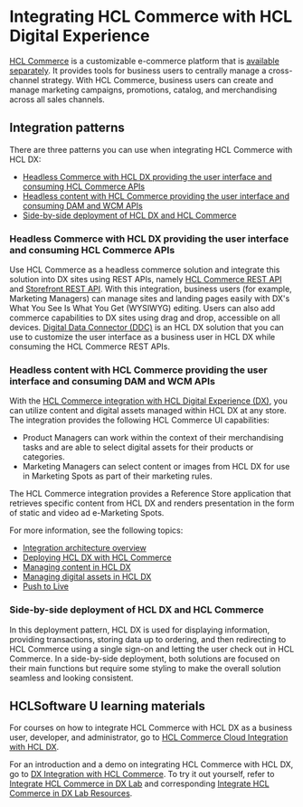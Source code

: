# Integrating HCL Commerce with HCL Digital Experience

[HCL Commerce](https://help.hcltechsw.com/commerce/9.1.0/landing/wc_welcome.html) is a customizable e-commerce platform that is [available separately](https://help.hcltechsw.com/commerce/9.0.0/admin/concepts/covoverall.html). It provides tools for business users to centrally manage a cross-channel strategy. With HCL Commerce, business users can create and manage marketing campaigns, promotions, catalog, and merchandising across all sales channels. 

## Integration patterns

There are three patterns you can use when integrating HCL Commerce with HCL DX:

- [Headless Commerce with HCL DX providing the user interface and consuming HCL Commerce APIs](#headless-commerce-with-hcl-dx-providing-the-user-interface-and-consuming-hcl-commerce-apis)
- [Headless content with HCL Commerce providing the user interface and consuming DAM and WCM APIs](#headless-content-with-hcl-commerce-providing-the-user-interface-and-consuming-dam-and-wcm-apis)
- [Side-by-side deployment of HCL DX and HCL Commerce](#side-by-side-deployment-of-hcl-dx-and-hcl-commerce)

### Headless Commerce with HCL DX providing the user interface and consuming HCL Commerce APIs

Use HCL Commerce as a headless commerce solution and integrate this solution into DX sites using REST APIs, namely [HCL Commerce REST API](https://help.hcltechsw.com/commerce/9.1.0/restapi/refs/restview_openapi3.html) and [Storefront REST API](https://help.hcltechsw.com/commerce/9.1.0/restapi/concepts/cwvrestapi_store.html). With this integration, business users (for example, Marketing Managers) can manage sites and landing pages easily with DX's What You See Is What You Get (WYSIWYG) editing. Users can also add commerce capabilities to DX sites using drag and drop, accessible on all devices. [Digital Data Connector (DDC)](../../extend_dx/ddc/index.md) is an HCL DX solution that you can use to customize the user interface as a business user in HCL DX while consuming the HCL Commerce REST APIs.

### Headless content with HCL Commerce providing the user interface and consuming DAM and WCM APIs

With the [HCL Commerce integration with HCL Digital Experience (DX)](https://help.hcltechsw.com/commerce/9.1.0/integration/concepts/dx_introduction.html), you can utilize content and digital assets managed within HCL DX at any store. The integration provides the following HCL Commerce UI capabilities:

- Product Managers can work within the context of their merchandising tasks and are able to select digital assets for their products or categories.
- Marketing Managers can select content or images from HCL DX for use in Marketing Spots as part of their marketing rules.

The HCL Commerce integration provides a Reference Store application that retrieves specific content from HCL DX and renders presentation in the form of static and video ad e-Marketing Spots.

For more information, see the following topics:

- [Integration architecture overview](https://help.hcltechsw.com/commerce/9.1.0/integration/concepts/dx_architecture.html)
- [Deploying HCL DX with HCL Commerce](https://help.hcltechsw.com/commerce/9.1.0/integration/refs/dx_installtop.html)
- [Managing content in HCL DX](https://help.hcltechsw.com/commerce/9.1.0/integration/concepts/dx_usingdxcontent.html)
- [Managing digital assets in HCL DX](https://help.hcltechsw.com/commerce/9.1.0/integration/concepts/dx_managingassets.html)
- [Push to Live](https://help.hcltechsw.com/commerce/9.1.0/integration/refs/dx_pushtolive.html)

### Side-by-side deployment of HCL DX and HCL Commerce

In this deployment pattern, HCL DX is used for displaying information, providing transactions, storing data up to ordering, and then redirecting to HCL Commerce using a single sign-on and letting the user check out in HCL Commerce. In a side-by-side deployment, both solutions are focused on their main functions but require some styling to make the overall solution seamless and looking consistent.

## HCLSoftware U learning materials

For courses on how to integrate HCL Commerce with HCL DX as a business user, developer, and administrator, go to [HCL Commerce Cloud Integration with HCL DX](https://hclsoftwareu.hcltechsw.com/courses/course/hce-int-hdx-hcl-commerce-cloud-integration-with-hcl-digital-experience).

For an introduction and a demo on integrating HCL Commerce with HCL DX, go to [DX Integration with HCL Commerce](https://hclsoftwareu.hcltechsw.com/component/axs/?view=sso_config&id=3&forward=https%3A%2F%2Fhclsoftwareu.hcltechsw.com%2Fcourses%2Flesson%2F%3Fid%3D955). To try it out yourself, refer to [Integrate HCL Commerce in DX Lab](https://hclsoftwareu.hcltechsw.com/images/Lc4sMQCcN5uxXmL13gSlsxClNTU3Mjc3NTc4MTc2/DS_Academy/DX/Introduction/Woodburn_Stores_Demo_Lab.pdf) and corresponding [Integrate HCL Commerce in DX Lab Resources](https://hclsoftwareu.hcltechsw.com/images/Lc4sMQCcN5uxXmL13gSlsxClNTU3Mjc3NTc4MTc2/DS_Academy/DX/Introduction/Woodburn_Stores_Demo_Lab_Resources.zip).


